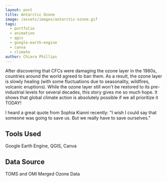 ```yaml
---
layout: post
title: Antarctic Ozone
image: /assets/images/antarctic-ozone.gif
tags:
  - portfolio
  - animation
  - qgis
  - google-earth-engine
  - canva
  - climate
author: Chiara Phillips
---
```


After discovering that CFCs were damaging the ozone layer in the 1980s, countries around the world agreed to ban them. As a result, the ozone layer is slowly healing (with some fluctuations due to seasonality, wildfires, volcanic eruptions). While the ozone layer still won't be restored to its pre-industrial levels for several decades, this story gives me so much hope. It shows that global climate action is absolutely possible if we all prioritize it TODAY!

I heard a great quote from Sophia Kianni recently: "I wish I could say that someone was going to save us. But we really have to save ourselves."

## Tools Used
Google Earth Engine, QGIS, Canva

## Data Source
TOMS and OMI Merged Ozone Data

